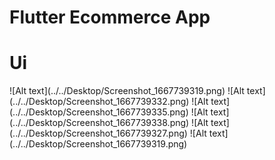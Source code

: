# Flutter Ecommerce App
# Ui
<p>
![Alt text](../../Desktop/Screenshot_1667739319.png)
![Alt text](../../Desktop/Screenshot_1667739332.png)
![Alt text](../../Desktop/Screenshot_1667739335.png)
![Alt text](../../Desktop/Screenshot_1667739338.png)
![Alt text](../../Desktop/Screenshot_1667739327.png)
![Alt text](../../Desktop/Screenshot_1667739319.png)
</p>